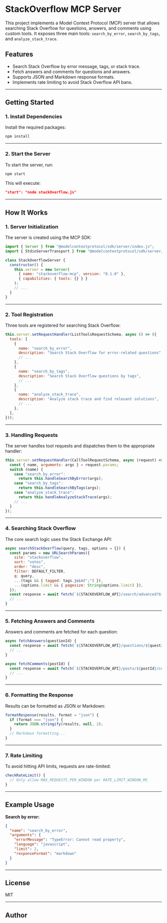 # StackOverflow MCP Server

This project implements a Model Context Protocol (MCP) server that allows searching Stack Overflow for questions, answers, and comments using custom tools. It exposes three main tools: `search_by_error`, `search_by_tags`, and `analyze_stack_trace`.

## Features

- Search Stack Overflow by error message, tags, or stack trace.
- Fetch answers and comments for questions and answers.
- Supports JSON and Markdown response formats.
- Implements rate limiting to avoid Stack Overflow API bans.

---

## Getting Started

### 1. Install Dependencies

Install the required packages:

```sh
npm install
```

---

### 2. Start the Server

To start the server, run:

```sh
npm start
```

This will execute:

```json
"start": "node stackOverflow.js"
```

---

## How It Works

### 1. Server Initialization

The server is created using the MCP SDK:

```js
import { Server } from "@modelcontextprotocol/sdk/server/index.js";
import { StdioServerTransport } from "@modelcontextprotocol/sdk/server/stdio.js";

class StackOverflowServer {
  constructor() {
    this.server = new Server(
      { name: "stackoverflow-mcp", version: "0.1.0" },
      { capabilities: { tools: {} } }
    );
    // ...
  }
}
```

---

### 2. Tool Registration

Three tools are registered for searching Stack Overflow:

```js
this.server.setRequestHandler(ListToolsRequestSchema, async () => ({
  tools: [
    {
      name: "search_by_error",
      description: "Search Stack Overflow for error-related questions",
      // ...
    },
    {
      name: "search_by_tags",
      description: "Search Stack Overflow questions by tags",
      // ...
    },
    {
      name: "analyze_stack_trace",
      description: "Analyze stack trace and find relevant solutions",
      // ...
    },
  ],
}));
```

---

### 3. Handling Requests

The server handles tool requests and dispatches them to the appropriate handler:

```js
this.server.setRequestHandler(CallToolRequestSchema, async (request) => {
  const { name, arguments: args } = request.params;
  switch (name) {
    case "search_by_error":
      return this.handleSearchByError(args);
    case "search_by_tags":
      return this.handleSearchByTags(args);
    case "analyze_stack_trace":
      return this.handleAnalyzeStackTrace(args);
    // ...
  }
});
```

---

### 4. Searching Stack Overflow

The core search logic uses the Stack Exchange API:

```js
async searchStackOverflow(query, tags, options = {}) {
  const params = new URLSearchParams({
    site: "stackoverflow",
    sort: "votes",
    order: "desc",
    filter: DEFAULT_FILTER,
    q: query,
    ...(tags && { tagged: tags.join(";") }),
    ...(options.limit && { pagesize: String(options.limit) }),
  });
  const response = await fetch(`${STACKOVERFLOW_API}/search/advanced?${params}`);
  // ...
}
```

---

### 5. Fetching Answers and Comments

Answers and comments are fetched for each question:

```js
async fetchAnswers(questionId) {
  const response = await fetch(`${STACKOVERFLOW_API}/questions/${questionId}/answers?...`);
  // ...
}

async fetchComments(postId) {
  const response = await fetch(`${STACKOVERFLOW_API}/posts/${postId}/comments?...`);
  // ...
}
```

---

### 6. Formatting the Response

Results can be formatted as JSON or Markdown:

```js
formatResponse(results, format = "json") {
  if (format === "json") {
    return JSON.stringify(results, null, 2);
  }
  // Markdown formatting...
}
```

---

### 7. Rate Limiting

To avoid hitting API limits, requests are rate-limited:

```js
checkRateLimit() {
  // Only allow MAX_REQUESTS_PER_WINDOW per RATE_LIMIT_WINDOW_MS
}
```

---

## Example Usage

**Search by error:**

```json
{
  "name": "search_by_error",
  "arguments": {
    "errorMessage": "TypeError: Cannot read property",
    "language": "javascript",
    "limit": 2,
    "responseFormat": "markdown"
  }
}
```

---

## License

MIT

---

## Author
